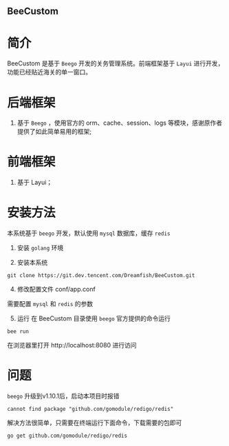 ## BeeCustom

# 简介
BeeCustom 是基于 `Beego` 开发的关务管理系统。前端框架基于 `Layui` 进行开发，功能已经贴近海关的单一窗口。

# 后端框架
1. 基于 `Beego` ，使用官方的 orm、cache、session、logs 等模块，感谢原作者提供了如此简单易用的框架;

# 前端框架
1. 基于 Layui；


# 安装方法

本系统基于 `beego` 开发，默认使用 `mysql` 数据库，缓存 `redis` 


1. 安装 `golang` 环境

2. 安装本系统
```
git clone https://git.dev.tencent.com/Dreamfish/BeeCustom.git

```

4. 修改配置文件 conf/app.conf

 需要配置 `mysql` 和 `redis` 的参数
 
5. 运行
在 BeeCustom 目录使用 `beego` 官方提供的命令运行
```
bee run 
```

在浏览器里打开 http://localhost:8080 进行访问


# 问题
 `beego` 升级到v1.10.1后，启动本项目时报错
 ```
 cannot find package "github.com/gomodule/redigo/redis"
 ```
 解决方法很简单，只需要在终端运行下面命令，下载需要的包即可
 
 ```
 go get github.com/gomodule/redigo/redis
 ```
